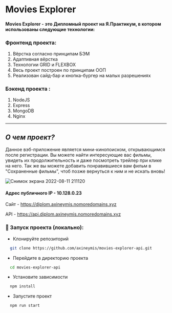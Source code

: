 
# Movies Explorer

#### Movies Explorer - это Дипломный проект на Я.Практикум, в котором использованы следующие технологии:
### Фронтенд проекта:
1) Вёрстка согласно принципам БЭМ
2) Адаптивная вёрстка
3) Технологии GRID и FLEXBOX
4) Весь проект построен по принципам ООП
5) Реализован сайд-бар и кнопка-бургер на малых разрешениях

### Бэкенд проекта :
1. NodeJS
2. Express
3. MongoDB
4. Nginx

----
## ***О чем проект?***

Данное вэб-приложение является мини-кинопоиском, открывающимся после регистрации. Вы можете найти интересующие вас фильмы, увидеть их продолжительность и даже посмотреть трейлер при клике на него. Так же вы можете добавить понравившиеся вам фильм в "Сохраненные фильмы", чтоб позже вернуться к ним и не искать вновь!

![Снимок экрана 2022-08-11 211120](https://user-images.githubusercontent.com/91389755/184209764-ed9da80f-6442-4412-934f-b5f91ac4506a.png)


#### Адрес публичного IP - 10.128.0.23

Сайт - https://diplom.axineymis.nomoredomains.xyz

API - https://api.diplom.axineymis.nomoredomains.xyz

### 🚀 Запуск проекта (локально):

- Клонируйте репозиторий

```bash
  git clone https://github.com/axineymis/movies-explorer-api.git
```

- Перейдите в директорию проекта

```bash
  cd movies-explorer-api
```

- Установите зависимости

```bash
  npm install
```

- Запустите проект

```bash
  npm run start
```
